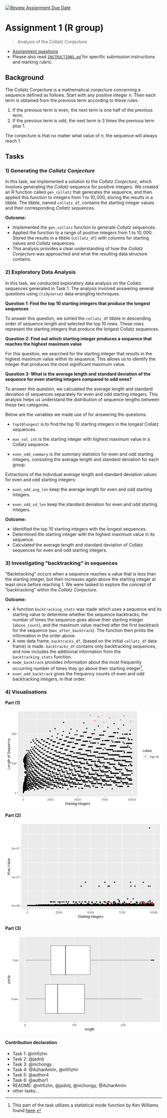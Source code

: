 [![Review Assignment Due Date](https://classroom.github.com/assets/deadline-readme-button-24ddc0f5d75046c5622901739e7c5dd533143b0c8e959d652212380cedb1ea36.svg)](https://classroom.github.com/a/HUOoSZXh)
# Assignment 1 (R group)

> Analysis of the Collatz Conjecture

- [Assignment questions](ASSIGNMENT.md) 
- Please also read [`INSTRUCTIONS.md`](INSTRUCTIONS.md) for specific
submission instructions and marking rubric.

## Background

The Collatz Conjecture is a mathematical conjecture concerning a sequence defined as follows. Start with any positive integer $n$. Then each term is obtained from the previous term according to these rules:

1. If the previous term is even, the next term is one half of the previous term.
2. If the previous term is odd, the next term is $3$ times the previous term plus $1$.

The conjecture is that no matter what value of $n$, the sequence will always reach 1.

## Tasks

### 1) Generating the *Collatz Conjecture*

In this task, we implemented a solution to the *Collatz Conjecture*, which involves generating the *Collatz* sequence for positive integers. We created an R function called `gen_collatz` that generates the sequence, and then applied this function to integers from $1$ to $10,000$, storing the results in a tibble. The tibble, named `collatz_df`, contains the starting integer values and their corresponding *Collatz* sequences.

**Outcome:**

- Implemented the `gen_collatz` function to generate *Collatz* sequences.
- Applied the function to a range of positive integers from $1$ to $10,000$.
Stored the results in a tibble (`collatz_df`) with columns for starting values and *Collatz* sequences.
- This analysis provides a clear understanding of how the *Collatz Conjecture* was approached and what the resulting data structure contains.

### 2) Exploratory Data Analysis

In this task, we conducted exploratory data analysis on the Collatz sequences generated in Task 1. The analysis involved answering several questions using `{tidyverse}` data wrangling techniques.

**Question 1: Find the top 10 starting integers that produce the longest sequences**

To answer this question, we sorted the `collatz_df` tibble in descending order of sequence length and selected the top 10 rows. These rows represent the starting integers that produce the longest Collatz sequences.

**Question 2: Find out which starting integer produces a sequence that reaches the highest maximum value**

For this question, we searched for the starting integer that results in the highest maximum value within its sequence. This allows us to identify the integer that produces the most significant maximum value.

**Question 3: What is the average length and standard deviation of the sequence for even starting integers compared to odd ones?**

To answer this question, we calculated the average length and standard deviation of sequences separately for even and odd starting integers. This analysis helps us understand the distribution of sequence lengths between these two categories.

Below are the variables we made use of for answering the questions:

- `top10longest` is to find the top 10 starting integers in the longest Collatz sequences.

- `max_val_int` is the starting integer with highest maximum value in a Collatz sequence.

- `even_odd_summary` is the summary statistics for even and odd starting integers, consisting the average length and standard deviation for each group.

Extractions of the individual average length and standard deviation values for even and odd starting integers:

- `even_odd_avg_len` keep the average length for even and odd starting integers.

- `even_odd_sd_len` keep the standard deviation for even and odd starting integers.

**Outcome:**

- Identified the top 10 starting integers with the longest sequences.
- Determined the starting integer with the highest maximum value in its sequence.
- Calculated the average length and standard deviation of Collatz sequences for even and odd starting integers.

### 3) Investigating "backtracking" in sequences

"Backtracking" occurs when a sequence reaches a value that is less than the starting integer, but then increases again above the starting integer at least once before reaching 1. We were tasked to explore the concept of “backtracking” within the *Collatz Conjecture*.

**Outcome:**

- A function `backtracking_stats` was made which uses a sequence and its starting value to determine whether the sequence backtracks, the number of times the sequence goes above their starting integer (`above_count`), and the maximum value reached after the first backtrack for the sequence (`max_after_backtrack`). The function then prints the information in the order above.
- A new data frame, `backtracks_df`, (based on the initial `collatz_df` data frame) is made. `backtracks_df` contains only backtracking sequences, and now includes the additional information from the `backtracking_stats` function.
- `mode_backtrack` provides information about the most frequently occurring number of times they go above their starting integer[^1].
- `even_odd_backtrack` gives the frequency counts of even and odd backtracking integers, in that order.

[^1]: This part of the task utilizes a statistical mode function by Ken Williams found [here](https://stackoverflow.com/questions/2547402/how-to-find-the-statistical-mode).

### 4) Visualisations

**Part (1)** 

![Scatterplot of Sequence Lengths and Starting Integers](Rplot1.jpeg)

**Part (2)**

![Scatterplot of Max Values and Starting Integers](Rplot2.jpeg)

**Part (3)**

![Boxplot of Parity and Length](Rplot3.jpeg)



#### Contribution declaration

- Task 1: @nhfizhn
- Task 2: @jadotj
- Task 3: @nichongy
- Task 4: @AzharAmiin, @nhfizhn
- Task 5: @author4
- Task 6: @author1
- README: @nhfizhn, @jadotj, @nichongy, @AzharAmiin
- other tasks…

